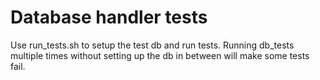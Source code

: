 # Database handler tests

Use run_tests.sh to setup the test db and run tests. Running db_tests multiple times without setting up the db in between will make some tests fail.